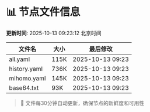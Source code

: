 # 📊 节点文件信息

**更新时间**: 2025-10-13 09:23:12 北京时间

| 文件名 | 大小 | 最后修改 |
|--------|------|----------|
| all.yaml | 115K | 2025-10-13 09:23 |
| history.yaml | 736K | 2025-10-13 09:23 |
| mihomo.yaml | 145K | 2025-10-13 09:23 |
| base64.txt | 93K | 2025-10-13 09:23 |

> 🔄 文件每30分钟自动更新，确保节点的新鲜度和可用性
